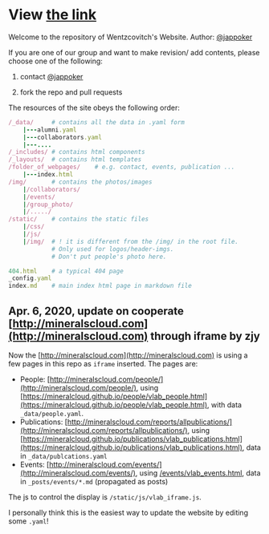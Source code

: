 # View [the link](https://mineralcloud.github.io/)

Welcome to the repository of Wentzcovitch's Website.
Author: [@jappoker](https://github.com/jappoker)

If you are one of our group and want to make revision/ add contents, please choose one of the following:

1. contact [@jappoker](https://github.com/jappoker)

2. fork the repo and pull requests

The resources of the site obeys the following order:

```ruby
/_data/     # contains all the data in .yaml form
    |---alumni.yaml
    |---collaborators.yaml
    |---....
/_includes/ # contains html components
/_layouts/  # contains html templates
/folder_of_webpages/    # e.g. contact, events, publication ...
    |---index.html
/img/       # contains the photos/images
    |/collaborators/
    |/events/
    |/group_photo/
    |/...../
/static/    # contains the static files
    |/css/   
    |/js/ 
    |/img/  # ! it is different from the /img/ in the root file. 
            # Only used for logos/header-imgs. 
            # Don't put people's photo here.

404.html    # a typical 404 page
_config.yaml
index.md    # main index html page in markdown file
```

<!-- Redirect to [http://wgroup.mineralscloud.com/](http://wgroup.mineralscloud.com/) -->

## Apr. 6, 2020, update on cooperate [http://mineralscloud.com](http://mineralscloud.com) through iframe by zjy

Now the [http://mineralscloud.com](http://mineralscloud.com) is using a few pages in this repo as `iframe` inserted.
The pages are:
* People: [http://mineralscloud.com/people/](http://mineralscloud.com/people/), using [https://mineralcloud.github.io/people/vlab_people.html](https://mineralcloud.github.io/people/vlab_people.html), with data `_data/people.yaml`.
* Publications: [http://mineralscloud.com/reports/allpublications/](http://mineralscloud.com/reports/allpublications/), using [https://mineralcloud.github.io/publications/vlab_publications.html](https://mineralcloud.github.io/publications/vlab_publications.html), data in `_data/publcations.yaml`
* Events: [http://mineralscloud.com/events/](http://mineralscloud.com/events/), using [/events/vlab_events.html](https://mineralcloud.github.io/events/vlab_events.html), data in `_posts/events/*.md` (propagated as posts)

The js to control the display is `/static/js/vlab_iframe.js`.

I personally think this is the easiest way to update the website by editing some `.yaml`!
